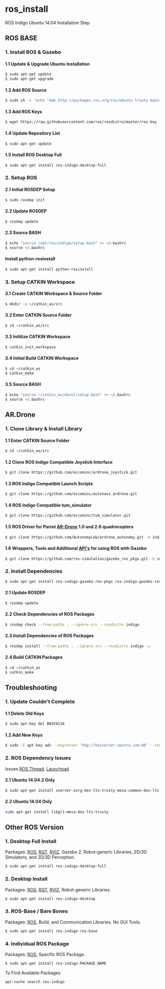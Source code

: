 # ros_install
ROS Indigo Ubuntu 14.04 Installation Step

## ROS BASE

### 1. Install ROS & Gazebo

#### 1.1 Update & Upgrade Ubuntu Installation
```bash
$ sudo apt-get update
$ sudo apt-get upgrade
```

#### 1.2 Add ROS Source
```bash
$ sudo sh -c 'echo "deb http://packages.ros.org/ros/ubuntu trusty main" > /etc/apt/sources.list.d/ros-latest.list'
```

#### 1.3 Add ROS Keys
```bash
$ wget https://raw.githubusercontent.com/ros/rosdistro/master/ros.key -O - | sudo apt-key add -
```

#### 1.4 Update Repository List
```bash
$ sudo apt-get update
```

#### 1.5 Install ROS Desktop Full
```bash
$ sudo apt-get install ros-indigo-desktop-full
```
### 2. Setup ROS

#### 2.1 Initial ROSDEP Setup
```bash
$ sudo rosdep init
```

#### 2.2 Update ROSDEP
```bash
$ rosdep update
```

#### 2.3 Source BASH
```bash
$ echo "source /opt/ros/indigo/setup.bash" >> ~/.bashrc
$ source ~/.bashrc
```

#### Install python-rosinstall
```bash
$ sudo apt-get install python-rosinstall
```

### 3. Setup CATKIN Workspace

#### 3.1 Create CATKIN Workspace & Source Folder
```bash
$ mkdir -p ~/catkin_ws/src
```

#### 3.2 Enter CATKIN Source Folder
```bash
$ cd ~/catkin_ws/src
```

#### 3.3 Initilize CATKIN Workspace
```bash
$ catkin_init_workspace
```

#### 3.4 Initial Build CATKIN Workspace
```bash
$ cd ~/catkin_ws
$ catkin_make
```

#### 3.5 Source BASH
```bash
$ echo "source ~/catkin_ws/devel/setup.bash" >> ~/.bashrc
$ source ~/.bashrc
```

## AR.Drone 

### 1. Clone Library & Install Library

#### 1.1 Enter CATKIN Source Folder
```bash
$ cd ~/catkin_ws/src
```

#### 1.2 Clone ROS Indigo Compatible Joystick Interface
```bash
$ git clone https://github.com/occominc/ardrone_joystick.git
```

#### 1.3 ROS Indigo Compatible Launch Scripts
```bash
$ git clone https://github.com/occominc/autonavx_ardrone.git
```

#### 1.4 ROS Indigo Compatible tum_simulator
```bash
$ git clone https://github.com/occominc/tum_simulator.git
```

#### 1.5 ROS Driver for Parrot [AR-Drone](http://wiki.ros.org/ardrone_autonomy) 1.0 and 2.0 quadrocopters 
```bash
$ git clone https://github.com/AutonomyLab/ardrone_autonomy.git -b indigo-devel
```

#### 1.6 Wrappers, Tools and Additional [API's](http://wiki.ros.org/gazebo_ros_pkgs) for using ROS with Gazebo 
```bash
$ git clone https://github.com/ros-simulation/gazebo_ros_pkgs.git -b indigo-devel
```

### 2. Install Dependencies
```bash
$ sudo apt-get install ros-indigo-gazebo-ros-pkgs ros-indigo-gazebo-ros-control
```

#### 2.1 Update ROSDEP
```bash
$ rosdep update
```

#### 2.2 Check Dependencies of ROS Packages
```bash
$ rosdep check --from-paths . --ignore-src --rosdistro indigo
```

#### 2.3 Install Dependencies of ROS Packages
```bash
$ rosdep install --from-paths . --ignore-src --rosdistro indigo -y
```

#### 2.4 Build CATKIN Packages
```bash
$ cd ~/catkin_ws
$ catkin_make
```

## Troubleshooting

### 1. Update Couldn't Complete

#### 1.1 Delete Old Keys
```bash
$ sudo apt-key del B01FA116
```

#### 1.2 Add New Keys
```bash
$ sudo -E apt-key adv --keyserver 'hkp://keyserver.ubuntu.com:80' --recv-key C1CF6E31E6BADE8868B172B4F42ED6FBAB17C654
```

### 2. ROS Dependency Issues
Issues [ROS Thread](https://answers.ros.org/question/203610/ubuntu-14042-unmet-dependencies-similar-for-14043/), [Launchpad](https://bugs.launchpad.net/ubuntu/trusty/+source/mesa/+bug/1424059)

#### 2.1 Ubuntu 14.04.2 Only
```bash
$ sudo apt-get install xserver-xorg-dev-lts-trusty mesa-common-dev-lts-trusty libxatracker-dev-lts-trusty libopenvg1-mesa-dev-lts-trusty libgles2-mesa-dev-lts-trusty libgles1-mesa-dev-lts-trusty libgl1-mesa-dev-lts-trusty libgbm-dev-lts-trusty libegl1-mesa-dev-lts-trusty
```

#### 2.2 Ubuntu 14.04 Only
```bash
sudo apt-get install libgl1-mesa-dev-lts-trusty
```

## Other ROS Version

### 1. Desktop Full Install
Packages: [ROS](http://wiki.ros.org/ros), [RQT](http://wiki.ros.org/rqt), [RVIZ](http://wiki.ros.org/rviz), Gazebo 2, Robot-generic Libraries, 2D/3D Simulators, and 2D/3D Perception.
```bash
$ sudo apt-get install ros-indigo-desktop-full
```

### 2. Desktop Install
Packages: [ROS](http://wiki.ros.org/ros), [RQT](http://wiki.ros.org/rqt), [RVIZ](http://wiki.ros.org/rviz), Robot-generic Libraries.
```bash
$ sudo apt-get install ros-indigo-desktop
```

### 3. ROS-Base / Bare Bones
Packages: [ROS](http://wiki.ros.org/ros), Build, and Communication Libraries. No GUI Tools.
```bash
$ sudo apt-get install ros-indigo-ros-base
```

### 4. Individual ROS Package
Packages: [ROS](http://wiki.ros.org/ros), Specific ROS Package.
```bash
$ sudo apt-get install ros-indigo-PACKAGE_NAME
```
To Find Available Packages
```bash
apt-cache search ros-indigo
```